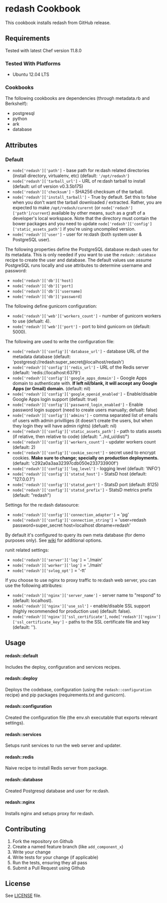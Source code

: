 redash Cookbook
=================
This cookbook installs redash from GitHub release.

Requirements
------------
Tested with latest Chef version 11.8.0

### Tested With Platforms
* Ubuntu 12.04 LTS

### Cookbooks
The following cookbooks are dependencies (through metadata.rb and Berkshelf):
* postgresql
* python
* ark
* database


Attributes
----------

### Default

- `node['redash']['path']` - base path for re:dash related directories (install directory, virtualenv, etc) (default: `'/opt/redash'`)
- `node['redash']['tarball_url']` - URL of re:dash tarball to install (default: url of version v0.3.5b175)
- `node['redash']['checksum']` - SHA256 checksum of the tarball.
- `node['redash']['install_tarball']` - True by default. Set this to false when you don't want the tarball downloaded / extracted. Rather, you are expected to make `/opt/redash/curernt` (or `node['redash']['path']/current`) available by other means, such as a graft of a developer's local workspace. Note that the directory must contain the bower packages and you need to update `node['redash']['config']['static_assets_path']` if you're using uncompiled version.
- `node['redash']['user']` - user for re:dash (both system user & PostgreSQL user).

The following properties define the PostgreSQL database re:dash uses for its metadata. This is only needed if you want to use the `redash::database` recipe to create the user and database. The default values use assume PostgreSQL runs locally and use attributes to determine username and password:

- `node['redash']['db']['host]`
- `node['redash']['db']['port]`
- `node['redash']['db']['username]`
- `node['redash']['db']['password]`

The following define gunicorn configuration:

- `node['redash']['web']['workers_count']` -  number of gunicorn workers to use (defualt: 4).
- `node['redash']['web']['port']` - port to bind gunicorn on (default: 5000).

The following are used to write the configuration file:

- `node['redash']['config']['database_url']` - database URL of the metadata database (default:  'postgresql://redash:super_secret@localhost/redash')
- `node['redash']['config']['redis_url']` - URL of the Redis server (default: 'redis://localhost:6379')
- `node['redash']['config']['google_apps_domain']` - Google Apps domain to authenticate with. **If left nil/blank, it will accept any Google Apps (or Gmail) domain.** (default: nil)
- `node['redash']['config']['google_openid_enabled']` - Enable/disable Google Apps login support (default: true)
- `node['redash']['config']['password_login_enabled']` - Enable password login support (need to create users manually; defualt: false)
- `node['redash']['config']['admins']` - comma separated list of emails of users with admin privilliges (it doesn't create the users, but when they login they will have admin rights) (defualt: nil)
- `node['redash']['config']['static_assets_path']` - path to statis assets (if relative, then relative to code) (default: "../rd_ui/dist/")
- `node['redash']['config']['workers_count']` - updater workers count (default: 2)
- `node['redash']['config']['cookie_secret']` - secret used to encrypt cookies. **Make sure to change; specially on production deployments.** (default: 'c292a0a3aa32397cdb050e233733900f')
- `node['redash']['config']['log_level']` - logging level (default: 'INFO')
- `node['redash']['config']['statsd_host']` - StatsD host (default: "127.0.0.1")
- `node['redash']['config']['statsd_port']` - StatsD port (default: 8125)
- `node['redash']['config']['statsd_prefix']` - StatsD metrics prefix (default: "redash")

Settings for the re:dash datasource:

- `node['redash']['config']['connection_adapter']` = 'pg'
- `node['redash']['config']['connection_string']` = 'user=redash password=super_secret host=localhost dbname=redash'

By default it's configured to query its own meta database (for demo purposes only). See [wiki](https://github.com/EverythingMe/redash/wiki/re:dash-connection-adapter-options) for additional options.

runit related settings:

- `node['redash']['server']['log']` = './main'
- `node['redash']['worker']['log']` = './main'
- `node['redash']['svlog_opt']` = '-tt'

If you choose to use nginx to proxy traffic to re:dash web server, you can use the following attributes:

- `node['redash']['nginx']['server_name']` - server name to "respond" to (default: localhost).
- `node['redash']['nginx']['use_ssl']` - enable/disable SSL support (highly recommended for production use) (default: false).
- `node['redash']['nginx']['ssl_certificate']`, `node['redash']['nginx']['ssl_certificate_key']` - paths to the SSL certificate file and key (default: '').


Usage
-----
#### redash::default
Includes the deploy, configuration and services recipes.

#### redash::deploy
Deploys the codebase, configuration (using the `redash::configuration` recipe) and pip packages (requirements.txt and gunicorn).

#### redash::configuration
Created the configuration file (the env.sh executable that exports relevant settings).

#### redash::services
Setups runit services to run the web server and updater.

#### redash::redis

Naive recipe to install Redis server from package.

#### redash::database

Created Postgresql database and user for re:dash.

#### redash::nginx

Installs nginx and setups proxy for re:dash.


Contributing
------------

1. Fork the repository on Github
2. Create a named feature branch (like `add_component_x`)
3. Write your change
4. Write tests for your change (if applicable)
5. Run the tests, ensuring they all pass
6. Submit a Pull Request using Github

License
-------
See [LICENSE](https://github.com/EverythingMe/chef-redash/blob/master/LICENSE) file.

